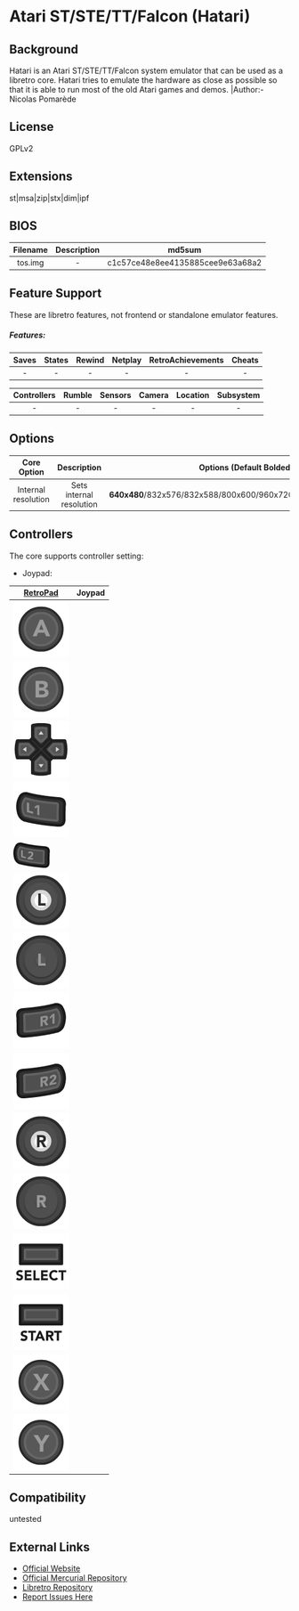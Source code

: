 # Atari ST/STE/TT/Falcon (Hatari)

## Background

Hatari is an Atari ST/STE/TT/Falcon system emulator that can be used as a libretro core. Hatari tries to emulate the hardware as close as possible so that it is able to run most of the old Atari games and demos. |Author:-Nicolas Pomarède
## License

GPLv2

## Extensions

st|msa|zip|stx|dim|ipf

## BIOS

|   Filename    |    Description        |              md5sum              |
|:-------------:|:---------------------:|:--------------------------------:|
|tos.img        |          -            | c1c57ce48e8ee4135885cee9e63a68a2 |

## Feature Support

These are libretro features, not frontend or standalone emulator features.

##### Features:

| Saves | States      | Rewind | Netplay | RetroAchievements | Cheats |
|:-----:|:-----------:|:------:|:-------:|:-----------------:|:------:|
|  -    |     -       |   -    |   -     |        -          |   -    |

| Controllers     | Rumble | Sensors | Camera | Location | Subsystem     |
|:---------------:|:------:|:-------:|:------:|:--------:|:-------------:|
|        -        |   -    |    -    |   -    |    -     |       -       |

## Options

|   Core Option   |         Description         | Options (Default Bolded) | Requires Restart |
|:---------------:|:---------------------------:|:------------------------:|:----------------:|
|Internal resolution|Sets internal resolution   |**640x480**/832x576/832x588/800x600/960x720/1024x768/1024x1024|         -        |


## Controllers

The core supports controller setting:

* Joypad:

| [RetroPad](RetroPad)                                           | Joypad |
|----------------------------------------------------------------|--------|
| ![RetroPad_A](images/RetroPad/Retro_A_Round.png)               |        |
| ![RetroPad_B](images/RetroPad/Retro_B_Round.png)               |        |
| ![RetroPad_Dpad](images/RetroPad/Retro_Dpad.png)               |        |
| ![RetroPad_L1](images/RetroPad/Retro_L1.png)                   |        |
| ![RetroPad_L2](images/RetroPad/Retro_L2_Temp.png)              |        |
| ![RetroPad_L3](images/RetroPad/Retro_L3.png)                   |        |
| ![RetroPad_Left_Stick](images/RetroPad/Retro_Left_Stick.png)   |        |
| ![RetroPad_R1](images/RetroPad/Retro_R1.png)                   |        |
| ![RetroPad_R2](images/RetroPad/Retro_R2.png)                   |        |
| ![RetroPad_R3](images/RetroPad/Retro_R3.png)                   |        |
| ![RetroPad_Right_Stick](images/RetroPad/Retro_Right_Stick.png) |        |
| ![RetroPad_Select](images/RetroPad/Retro_Select.png)           |        |
| ![RetroPad_Start](images/RetroPad/Retro_Start.png)             |        |
| ![RetroPad_X](images/RetroPad/Retro_X_Round.png)               |        |
| ![RetroPad_Y](images/RetroPad/Retro_Y_Round.png)               |        |

## Compatibility

untested

## External Links

* [Official Website](http://hatari.tuxfamily.org/)  
* [Official Mercurial Repository](http://hg.tuxfamily.org/mercurialroot/hatari/hatari)
* [Libretro Repository](https://github.com/libretro/hatari)
* [Report Issues Here](http://github.com/libretro/libretro-meta/issues)

